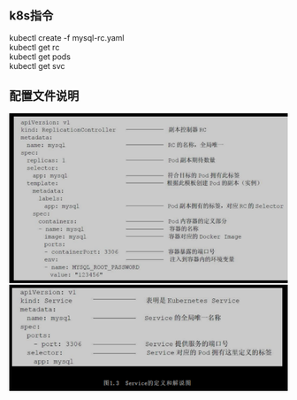 <h2>k8s指令</h2>

kubectl create -f mysql-rc.yaml  
kubectl get rc  
kubectl get pods  
kubectl get svc  

<h2>配置文件说明</h2>

![avatar](./img/replicationController.png)
![avatar](./img/service.png)

